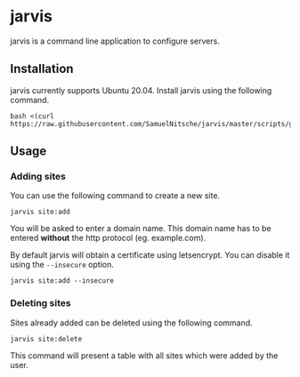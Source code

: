 # jarvis

jarvis is a command line application to configure servers.

## Installation

jarvis currently supports Ubuntu 20.04. Install jarvis using the following command.

```
bash <(curl https://raw.githubusercontent.com/SamuelNitsche/jarvis/master/scripts/get.sh)
```

## Usage

### Adding sites

You can use the following command to create a new site.

```
jarvis site:add
```

You will be asked to enter a domain name. This domain name has to be entered __without__ the http protocol (eg. example.com).

By default jarvis will obtain a certificate using letsencrypt. You can disable it using the `--insecure` option.

```
jarvis site:add --insecure
```

### Deleting sites

Sites already added can be deleted using the following command.

```
jarvis site:delete
```

This command will present a table with all sites which were added by the user.